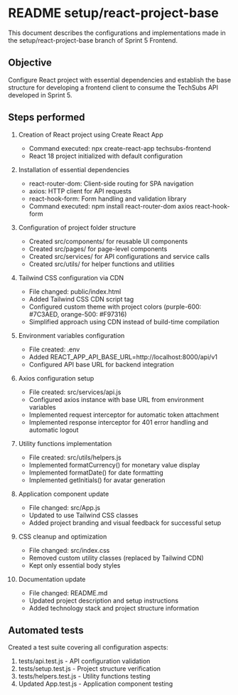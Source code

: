 # README setup/react-project-base

This document describes the configurations and implementations made in the setup/react-project-base branch of Sprint 5 Frontend.

## Objective

Configure React project with essential dependencies and establish the base structure for developing a frontend client to consume the TechSubs API developed in Sprint 5.

## Steps performed

1. Creation of React project using Create React App
   - Command executed: npx create-react-app techsubs-frontend
   - React 18 project initialized with default configuration

2. Installation of essential dependencies
   - react-router-dom: Client-side routing for SPA navigation
   - axios: HTTP client for API requests
   - react-hook-form: Form handling and validation library
   - Command executed: npm install react-router-dom axios react-hook-form

3. Configuration of project folder structure
   - Created src/components/ for reusable UI components
   - Created src/pages/ for page-level components
   - Created src/services/ for API configurations and service calls
   - Created src/utils/ for helper functions and utilities

4. Tailwind CSS configuration via CDN
   - File changed: public/index.html
   - Added Tailwind CSS CDN script tag
   - Configured custom theme with project colors (purple-600: #7C3AED, orange-500: #F97316)
   - Simplified approach using CDN instead of build-time compilation

5. Environment variables configuration
   - File created: .env
   - Added REACT_APP_API_BASE_URL=http://localhost:8000/api/v1
   - Configured API base URL for backend integration

6. Axios configuration setup
   - File created: src/services/api.js
   - Configured axios instance with base URL from environment variables
   - Implemented request interceptor for automatic token attachment
   - Implemented response interceptor for 401 error handling and automatic logout

7. Utility functions implementation
   - File created: src/utils/helpers.js
   - Implemented formatCurrency() for monetary value display
   - Implemented formatDate() for date formatting
   - Implemented getInitials() for avatar generation

8. Application component update
   - File changed: src/App.js
   - Updated to use Tailwind CSS classes
   - Added project branding and visual feedback for successful setup

9. CSS cleanup and optimization
   - File changed: src/index.css
   - Removed custom utility classes (replaced by Tailwind CDN)
   - Kept only essential body styles

10. Documentation update
    - File changed: README.md
    - Updated project description and setup instructions
    - Added technology stack and project structure information

## Automated tests

Created a test suite covering all configuration aspects:

1. tests/api.test.js - API configuration validation
2. tests/setup.test.js - Project structure verification
3. tests/helpers.test.js - Utility functions testing
4. Updated App.test.js - Application component testing